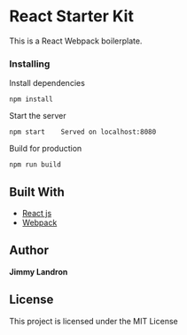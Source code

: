 # React Starter Kit
This is a React Webpack boilerplate. 


### Installing

Install dependencies

```
npm install
```


Start the server

```
npm start    Served on localhost:8080
```

Build for production

```
npm run build
```


## Built With

* [React js](https://reactjs.org/)
* [Webpack](https://webpack.js.org/)

## Author

 **Jimmy Landron** 



## License

This project is licensed under the MIT License 




